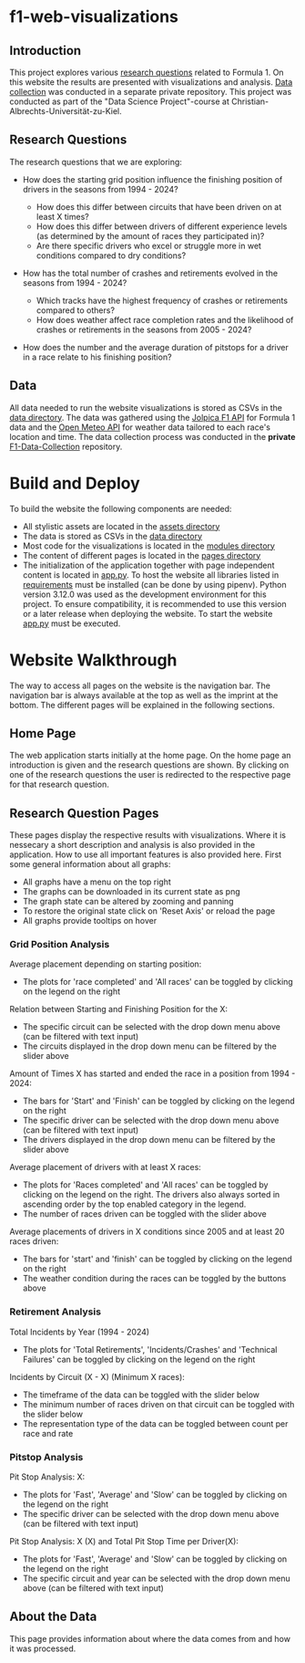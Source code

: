 # f1-web-visualizations

## Introduction
This project explores various [research questions](#ResearchQuestions)
related to Formula 1.
On this website the results are presented with visualizations and analysis.
[Data collection](#Data) was conducted in a separate private repository.
This project was conducted as part of the "Data Science Project"-course at Christian-Albrechts-Universität-zu-Kiel.

## Research Questions
The research questions that we are exploring:

- How does the starting grid position influence the finishing position of drivers in the seasons from 1994 - 2024?
    - How does this differ between circuits that have been driven on at least X times?
    - How does this differ between drivers of different experience levels (as determined by the amount of races they participated in)?
    - Are there specific drivers who excel or struggle more in wet conditions compared to dry conditions?

- How has the total number of crashes and retirements evolved in the seasons from 1994 - 2024?
    - Which tracks have the highest frequency of crashes or retirements compared to others?
    - How does weather affect race completion rates and the likelihood of crashes or retirements in the seasons from 2005 - 2024?

- How does the number and the average duration of pitstops for a driver in a race relate to his finishing position?

## Data
All data needed to run the website visualizations is stored as CSVs in the [data directory](data).
The data was gathered using the
[Jolpica F1 API](https://github.com/jolpica/jolpica-f1/blob/main/README.md)
for Formula 1 data and the
[Open Meteo API](https://open-meteo.com/en/docs/historical-weather-api)
for weather data tailored to each race's location and time.
The data collection process was conducted in the **private**
[F1-Data-Collection](https://github.com/JnsTrn/F1-Data-Collection) repository.

# Build and Deploy
To build the website the following components are needed:
 - All stylistic assets are located in the [assets directory](assets)
 - The data is stored as CSVs in the [data directory](data)
 - Most code for the visualizations is located in the [modules directory](modules)
 - The content of different pages is located in the [pages directory](pages)
 - The initialization of the application together with page independent content is located in [app.py](app.py).
To host the website all libraries listed in [requirements](requirements.txt)
must be installed (can be done by using pipenv). Python version 3.12.0 was used as the development environment for this project. To ensure compatibility, it is recommended to use this version or a later release when deploying the website.
To start the website [app.py](app.py) must be executed.

# Website Walkthrough
The way to access all pages on the website is the navigation bar.
The navigation bar is always available at the top as well as the imprint at the bottom.
The different pages will be explained in the following sections.

## Home Page
The web application starts initially at the home page.
On the home page an introduction is given and the research questions are shown.
By clicking on one of the research questions the user is redirected to the respective page for that research question.

## Research Question Pages
These pages display the respective results with visualizations.
Where it is nessecary a short description and analysis is also provided in the application.
How to use all important features is also provided here.
First some general information about all graphs:
 - All graphs have a menu on the top right
 - The graphs can be downloaded in its current state as png
 - The graph state can be altered by zooming and panning
 - To restore the original state click on 'Reset Axis' or reload the page
 - All graphs provide tooltips on hover

### Grid Position Analysis
Average placement depending on starting position:
 - The plots for 'race completed' and 'All races' can be toggled by clicking on the legend on the right

Relation between Starting and Finishing Position for the X:
 - The specific circuit can be selected with the drop down menu above (can be filtered with text input)
 - The circuits displayed in the drop down menu can be filtered by the slider above 

Amount of Times X has started and ended the race in a position from 1994 - 2024:
 - The bars for 'Start' and 'Finish' can be toggled by clicking on the legend on the right
 - The specific driver can be selected with the drop down menu above (can be filtered with text input)
 - The drivers displayed in the drop down menu can be filtered by the slider above 

Average placement of drivers with at least X races:
 - The plots for 'Races completed' and 'All races' can be toggled by clicking on the legend on the right. 
 The drivers also always sorted in ascending order by the top enabled category in the legend.
 - The number of races driven can be toggled with the slider above

Average placements of drivers in X conditions since 2005 and at least 20 races driven:
 - The bars for 'start' and 'finish' can be toggled by clicking on the legend on the right
 - The weather condition during the races can be toggled by the buttons above

### Retirement Analysis
Total Incidents by Year (1994 - 2024)
 - The plots for 'Total Retirements', 'Incidents/Crashes' and 'Technical Failures' can be toggled by clicking on the legend on the right

Incidents by Circuit (X - X) (Minimum X races):
 - The timeframe of the data can be toggled with the slider below
 - The minimum number of races driven on that circuit can be toggled with the slider below
 - The representation type of the data can be toggled between count per race and rate

### Pitstop Analysis
Pit Stop Analysis: X:
 - The plots for 'Fast', 'Average' and 'Slow' can be toggled by clicking on the legend on the right
 - The specific driver can be selected with the drop down menu above (can be filtered with text input)

Pit Stop Analysis: X (X) and Total Pit Stop Time per Driver(X):
 - The plots for 'Fast', 'Average' and 'Slow' can be toggled by clicking on the legend on the right
 - The specific circuit and year can be selected with the drop down menu above (can be filtered with text input)

## About the Data
This page provides information about where the data comes from and how it was processed.
